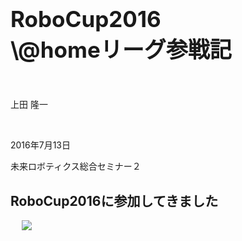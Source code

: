 <h1 style="font-size:250%">RoboCup2016<br>\@homeリーグ参戦記</h1>

<p>&nbsp;</p>
<p>上田 隆一</p>
<p>&nbsp;</p>
<p>2016年7月13日</p>
<p>未来ロボティクス総合セミナー２</p>

<!--nextpage-->

<h2>RoboCup2016に参加してきました</h2>
　
<img src="http://at-home.cit-brains.net/wp-content/uploads/2016/07/IMG_1944-e1467688241182.jpg" />
